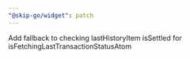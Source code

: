 ```yaml
---
"@skip-go/widget": patch
---
```


Add fallback to checking lastHistoryItem isSettled for isFetchingLastTransactionStatusAtom
